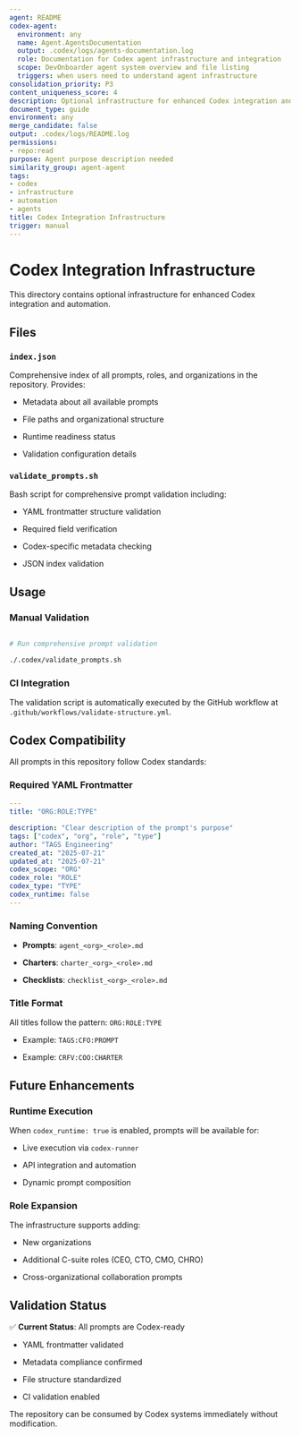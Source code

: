 ```yaml
---
agent: README
codex-agent:
  environment: any
  name: Agent.AgentsDocumentation
  output: .codex/logs/agents-documentation.log
  role: Documentation for Codex agent infrastructure and integration
  scope: DevOnboarder agent system overview and file listing
  triggers: when users need to understand agent infrastructure
consolidation_priority: P3
content_uniqueness_score: 4
description: Optional infrastructure for enhanced Codex integration and automation with agent documentation, prompt indexing, and validation configuration
document_type: guide
environment: any
merge_candidate: false
output: .codex/logs/README.log
permissions:
- repo:read
purpose: Agent purpose description needed
similarity_group: agent-agent
tags:
- codex
- infrastructure
- automation
- agents
title: Codex Integration Infrastructure
trigger: manual
---
```


# Codex Integration Infrastructure

This directory contains optional infrastructure for enhanced Codex integration and automation.

## Files

### `index.json`

Comprehensive index of all prompts, roles, and organizations in the repository. Provides:

- Metadata about all available prompts

- File paths and organizational structure

- Runtime readiness status

- Validation configuration details

### `validate_prompts.sh`

Bash script for comprehensive prompt validation including:

- YAML frontmatter structure validation

- Required field verification

- Codex-specific metadata checking

- JSON index validation

## Usage

### Manual Validation

```bash

# Run comprehensive prompt validation

./.codex/validate_prompts.sh

```

### CI Integration

The validation script is automatically executed by the GitHub workflow at `.github/workflows/validate-structure.yml`.

## Codex Compatibility

All prompts in this repository follow Codex standards:

### Required YAML Frontmatter

```yaml
---
title: "ORG:ROLE:TYPE"

description: "Clear description of the prompt's purpose"
tags: ["codex", "org", "role", "type"]
author: "TAGS Engineering"
created_at: "2025-07-21"
updated_at: "2025-07-21"
codex_scope: "ORG"
codex_role: "ROLE"
codex_type: "TYPE"
codex_runtime: false
---

```

### Naming Convention

- **Prompts**: `agent_<org>_<role>.md`

- **Charters**: `charter_<org>_<role>.md`

- **Checklists**: `checklist_<org>_<role>.md`

### Title Format

All titles follow the pattern: `ORG:ROLE:TYPE`

- Example: `TAGS:CFO:PROMPT`

- Example: `CRFV:COO:CHARTER`

## Future Enhancements

### Runtime Execution

When `codex_runtime: true` is enabled, prompts will be available for:

- Live execution via `codex-runner`

- API integration and automation

- Dynamic prompt composition

### Role Expansion

The infrastructure supports adding:

- New organizations

- Additional C-suite roles (CEO, CTO, CMO, CHRO)

- Cross-organizational collaboration prompts

## Validation Status

✅ **Current Status**: All prompts are Codex-ready

- YAML frontmatter validated

- Metadata compliance confirmed

- File structure standardized

- CI validation enabled

The repository can be consumed by Codex systems immediately without modification.
